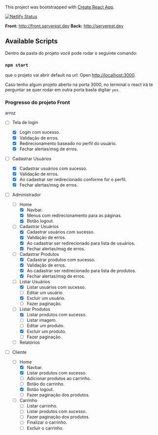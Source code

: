 This project was bootstrapped with [Create React App](https://github.com/facebook/create-react-app).

[![Netlify Status](https://api.netlify.com/api/v1/badges/1a16813a-257e-4aa5-a1d2-8bc702166c50/deploy-status)](https://app.netlify.com/sites/serverest/deploys)

**Front:** http://front.serverest.dev
**Back:** http://serverest.dev

## Available Scripts

Dentro da pasta do projeto você pode rodar o seguinte comando:

### `npm start`

que o projeto vai abrir default na url:
Open [http://localhost:3000](http://localhost:3000).

Caso tenho algum projeto aberto na porta 3000, no terminal o react irá te perguntar se quer rodar em outra porta basta digitar `yes`. 

### Progresso do projeto Front


arroz

* [ ] Tela de login
  * [x] Login com sucesso.
  * [x] Validação de erros.
  * [x] Redirecionamento baseado no perfil do usuário.
  * [x] Fechar alertas/msg de erros.

* [ ] Cadastrar Usuários
  * [x] Cadastrar usuários com sucesso.
  * [x] Validação de erros.
  * [x] Ao cadastrar ser redirecionado conforme for o perfil.
  * [x] Fechar alertas/msg de erros.

* [ ] Administrador
 
  * [ ] Home
    * [x] Navbar.
    * [x] Menus com redirecionamento para as páginas.
    * [x] Botão logout.

  * [ ] Cadastrar Usuários
    * [x] Cadastrar usuários com sucesso.
    * [x] Validação de erros.
    * [x] Ao cadastrar ser redirecionado para lista de usuários.
    * [x] Fechar alertas/msg de erros.

  * [ ] Cadastrar Produtos
    * [x] Cadastrar produtos com sucesso.
    * [x] Validação de erros.
    * [x] Ao cadastrar ser redirecionado para lista de produtos.
    * [x] Fechar alertas/msg de erros.

  * [ ] Listar Usuários
    * [x] Listar usuários com sucesso.
    * [ ] Editar um usuário.
    * [x] Excluir um usuário.
    * [ ] Fazer paginação.

  * [ ] Listar Produtos
    * [x] Listar produtos com sucesso.
    * [ ] Listar imagem.
    * [ ] Editar um produto.
    * [x] Excluir um produto.
    * [ ] Fazer paginação.

  * [ ] Relatórios

* [ ] Cliente

  * [ ] Home
    * [x] Navbar.
    * [x] Listar produtos com sucesso.
    * [ ] Adicionar produtos ao carrinho.
    * [ ] Botão do carrinho.
    * [x] Botão logout.
    * [ ] Fazer paginação dos produtos.

  * [ ] Carrinho
    * [ ] Listar carrinho.
    * [ ] Listar produtos com sucesso.
    * [ ] Fazer paginação dos produtos.
    * [ ] Finalizar o carrinho.
    * [ ] Excluir o carrinho.
